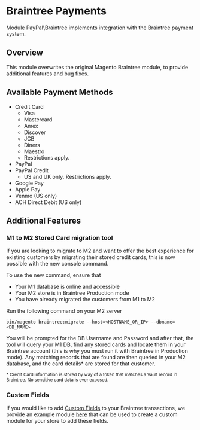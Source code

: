 # Braintree Payments

Module PayPal\Braintree implements integration with the Braintree payment system.

## Overview

This module overwrites the original Magento Braintree module, to provide additional features and bug fixes.

## Available Payment Methods
* Credit Card
    * Visa
    * Mastercard
    * Amex
    * Discover
    * JCB
    * Diners
    * Maestro
    * Restrictions apply.
* PayPal
* PayPal Credit
    * US and UK only. Restrictions apply.
* Google Pay
* Apple Pay
* Venmo (US only)
* ACH Direct Debit (US only)

## Additional Features

### M1 to M2 Stored Card migration tool
If you are looking to migrate to M2 and want to offer the best experience for existing customers by migrating their stored
credit cards, this is now possible with the new console command.

To use the new command, ensure that
- Your M1 database is online and accessible
- Your M2 store is in Braintree Production mode
- You have already migrated the customers from M1 to M2

Run the following command on your M2 server

`bin/magento braintree:migrate --host=<HOSTNAME_OR_IP> --dbname=<DB_NAME>`

You will be prompted for the DB Username and Password and after that, the tool will query your M1 DB, find any stored cards
and locate them in your Braintree account (this is why you must run it with Braintree in Production mode).
Any matching records that are found are then queried in your M2 database, and the card details* are stored for that customer.

<small>
* Credit Card information is stored by way of a token that matches a Vault record in Braintree.
No sensitive card data is ever exposed.
</small>

### Custom Fields
If you would like to add [Custom Fields](https://articles.braintreepayments.com/control-panel/custom-fields) to your
Braintree transactions, we provide an example module [here](https://github.com/genecommerce/module-braintree-customfields-example)
that can be used to create a custom module for your store to add these fields.